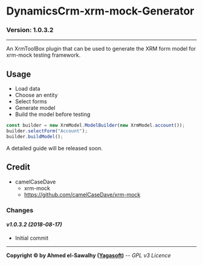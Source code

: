 # DynamicsCrm-xrm-mock-Generator
### Version: 1.0.3.2
---

An XrmToolBox plugin that can be used to generate the XRM form model for xrm-mock testing framework.

## Usage

+ Load data
+ Choose an entity
+ Select forms
+ Generate model
+ Build the model before testing

```ts
const builder = new XrmModel.ModelBuilder(new XrmModel.account());
builder.selectForm("Account");
builder.buildModel();
```

A detailed guide will be released soon.

## Credit

+ camelCaseDave
  + xrm-mock
  + https://github.com/camelCaseDave/xrm-mock
		
### Changes

#### _v1.0.3.2 (2018-08-17)_
+ Initial commit

---
**Copyright &copy; by Ahmed el-Sawalhy ([Yagasoft](http://yagasoft.com))** -- _GPL v3 Licence_
